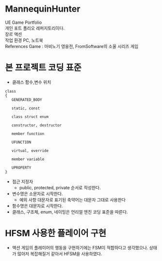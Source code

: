 # MannequinHunter
UE Game Portfolio <br/>
개인 포트 폴리오 레퍼지토리이다. <br/>
장르 액션 <br/>
작업 환경 PC, 노트북 <br/>
References Game : 마비노기 영웅전, FromSoftware의 소울 시리즈 게임 <br/>

# 본 프로젝트 코딩 표준

- 클래스 함수,변수 위치

```
class
{
   GENERATED_BODY

   static, const

   class struct enum

   constructor, destructor

   member function

   UFUNCTION

   virtual, override

   member variable

   UPROPERTY
}
```
- 접근 지정자
  - public, protected, private 순서로 작성한다.
- 변수명은 소문자로 시작한다.
  - 예외 사항 대문자로 표기된 축약어는 대문자 그대로 사용한다 
- 함수명은 대문자로 시작한다.
- 클래스, 구조체, enum, 네이밍은 언리얼 엔진 코딩 표준을 따른다.

# HFSM 사용한 플레이어 구현

- 액션 게임의 플레이어의 행동을 구현하기에는 FSM이 적합하다고 생각했으나. 상태가 많아저 복잡해질거 같아서 HFSM을 사용하였다.
